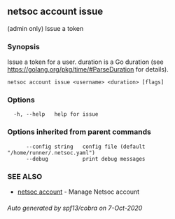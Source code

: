 ## netsoc account issue

(admin only) Issue a token

### Synopsis

Issue a token for a user. duration is a Go duration
(see https://golang.org/pkg/time/#ParseDuration for details).


```
netsoc account issue <username> <duration> [flags]
```

### Options

```
  -h, --help   help for issue
```

### Options inherited from parent commands

```
      --config string   config file (default "/home/runner/.netsoc.yaml")
      --debug           print debug messages
```

### SEE ALSO

* [netsoc account](netsoc_account.md)	 - Manage Netsoc account

###### Auto generated by spf13/cobra on 7-Oct-2020
